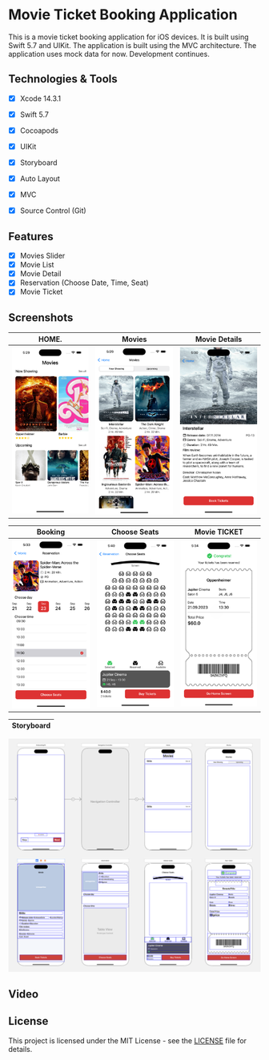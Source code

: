 # Movie Ticket Booking Application

This is a movie ticket booking application for iOS devices. It is built using Swift 5.7 and UIKit. The application is built using the MVC architecture. The application uses mock data for now. Development continues.

## Technologies & Tools

- [x] Xcode 14.3.1
- [x] Swift 5.7
- [x] Cocoapods 
- [x] UIKit
- [x] Storyboard
- [x] Auto Layout
- [x] MVC
- [x] Source Control (Git)


## Features

- [x] Movies Slider
- [x] Movie List
- [x] Movie Detail
- [x] Reservation (Choose Date, Time, Seat)
- [x] Movie Ticket

## Screenshots

HOME. | Movies | Movie Details 
:-:|:-:|:-:
<img src="./Screenshots/Home.png" width=300> | <img src="./Screenshots/Movies.png" width=300> | <img src="./Screenshots/MovieDetail.png" width=300> 

Booking | Choose Seats | Movie TICKET
:-:|:-:|:-:
<img src="./Screenshots/Booking.png" width=300> | <img src="./Screenshots/Seats.png" width=300> | <img src="./Screenshots/MovieTicket.png" width=300>

Storyboard |
:-:|
<img src="./Screenshots/Storyboard.png" width=1000>

## Video

[](https://user-images.githubusercontent.com//83721234/2c10fe20-e376-494a-a756-3d99a9de66c2.mp4)

## License

This project is licensed under the MIT License - see the [LICENSE](LICENSE) file for details.

